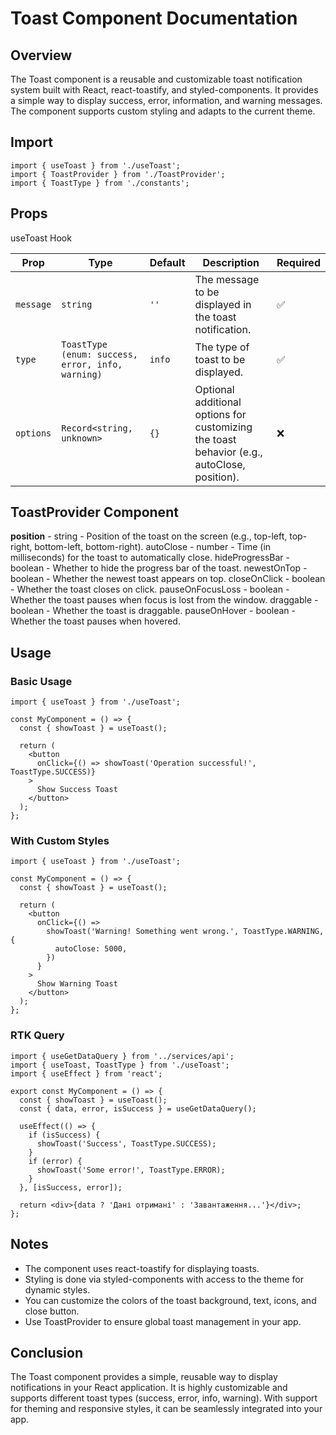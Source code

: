 # Toast Component Documentation

## Overview

The Toast component is a reusable and customizable toast notification system built with React, react-toastify, and styled-components. It provides a simple way to display success, error, information, and warning messages. The component supports custom styling and adapts to the current theme.

## Import

```tsx
import { useToast } from './useToast';
import { ToastProvider } from './ToastProvider';
import { ToastType } from './constants';
```

## Props

useToast Hook

| **Prop**  | **Type**                                          | **Default** | **Description**                                                                             | **Required** |
| --------- | ------------------------------------------------- | ----------- | ------------------------------------------------------------------------------------------- | ------------ |
| `message` | `string`                                          | `''`        | The message to be displayed in the toast notification.                                      | ✅           |
| `type`    | `ToastType (enum: success, error, info, warning)` | `info`      | The type of toast to be displayed.                                                          | ✅           |
| `options` | `Record<string, unknown>`                         | `{}`        | Optional additional options for customizing the toast behavior (e.g., autoClose, position). | ❌           |

## ToastProvider Component

**position** - string - Position of the toast on the screen (e.g., top-left, top-right, bottom-left, bottom-right).
autoClose - number - Time (in milliseconds) for the toast to automatically close.
hideProgressBar - boolean - Whether to hide the progress bar of the toast.
newestOnTop - boolean - Whether the newest toast appears on top.
closeOnClick - boolean - Whether the toast closes on click.
pauseOnFocusLoss - boolean - Whether the toast pauses when focus is lost from the window.
draggable - boolean - Whether the toast is draggable.
pauseOnHover - boolean - Whether the toast pauses when hovered.

## Usage

### **Basic Usage**

```tsx
import { useToast } from './useToast';

const MyComponent = () => {
  const { showToast } = useToast();

  return (
    <button
      onClick={() => showToast('Operation successful!', ToastType.SUCCESS)}
    >
      Show Success Toast
    </button>
  );
};
```

### **With Custom Styles**

```tsx
import { useToast } from './useToast';

const MyComponent = () => {
  const { showToast } = useToast();

  return (
    <button
      onClick={() =>
        showToast('Warning! Something went wrong.', ToastType.WARNING, {
          autoClose: 5000,
        })
      }
    >
      Show Warning Toast
    </button>
  );
};
```

### **RTK Query**

```tsx
import { useGetDataQuery } from '../services/api';
import { useToast, ToastType } from './useToast';
import { useEffect } from 'react';

export const MyComponent = () => {
  const { showToast } = useToast();
  const { data, error, isSuccess } = useGetDataQuery();

  useEffect(() => {
    if (isSuccess) {
      showToast('Success', ToastType.SUCCESS);
    }
    if (error) {
      showToast('Some error!', ToastType.ERROR);
    }
  }, [isSuccess, error]);

  return <div>{data ? 'Дані отримані' : 'Завантаження...'}</div>;
};
```

## Notes

- The component uses react-toastify for displaying toasts.
- Styling is done via styled-components with access to the theme for dynamic styles.
- You can customize the colors of the toast background, text, icons, and close button.
- Use ToastProvider to ensure global toast management in your app.

## Conclusion

The Toast component provides a simple, reusable way to display notifications in your React application. It is highly customizable and supports different toast types (success, error, info, warning). With support for theming and responsive styles, it can be seamlessly integrated into your app.
